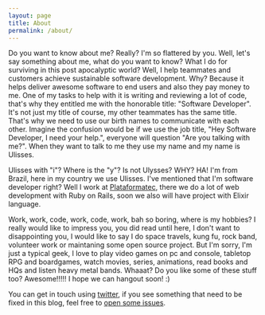 ```yaml
---
layout: page
title: About
permalink: /about/
---
```


Do you want to know about me? Really? I'm so flattered by you. Well, let's
say something about me, what do you want to know? What I do for surviving
in this post apocalyptic world? Well, I help teammates and customers
achieve sustainable software development. Why? Because it helps deliver
awesome software to end users and also they pay money to me. One of my
tasks to help with it is writing and reviewing a lot of code, that's why they
entitled me with the honorable title: "Software Developer". It's not just my
title of course, my other teammates has the same title. That's why we need to
use our birth names to communicate with each other. Imagine the confusion would be if we use the job title, "Hey Software Developer, I need your help.", everyone will question "Are you talking with me?". When they want to talk to me they use my name and my name is Ulisses.

Ulisses with "i"? Where is the "y"? Is not Ulysses? WHY? HA! I'm from Brazil, here in my country we use Ulisses. I've mentioned that I'm software developer
right? Well I work at [Plataformatec](http://www.plataformatec.com.br), there
we do a lot of web development with Ruby on Rails, soon we also will have
project with Elixir language.

Work, work, code, work, code, work, bah so boring, where is my hobbies? I really would like to impress you, you did read until here, I don't
want to disappointing you, I would like to say I do space travels, kung fu,
rock band, volunteer work or maintaning some open source project. But I'm sorry, I'm just a typical geek, I love to play video games on pc and console, tabletop RPG and boardgames, watch movies, series, animations, read books and HQs and listen heavy metal bands. Whaaat? Do you like some of these stuff too?
Awesome!!!!! I hope we can hangout soon! :)

You can get in touch using [twitter](twitter), if you see something that need
to be fixed in this blog, feel free to [open some issues](issue).
